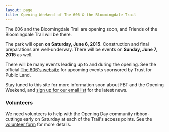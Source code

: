 ```yaml
---
layout: page
title: Opening Weekend of The 606 & the Bloomingdale Trail
---
```


<p class="lead">The 606 and the Bloomingdale Trail are opening soon, and Friends
of the Bloomingdale Trail will be there.</p>

The park will open **on Saturday, June 6, 2015**. Construction and final
preparations are well-underway. There will be events on **Sunday, June 7, 2015**
as well.

There will be many events leading up to and during the opening. See the official
[The 606's website](http://the606.org/events/) for upcoming events sponsored by
Trust for Public Land.

Stay tuned to this site for more information soon about FBT and the Opening Weekend,
and [sign up for our email list](/email-signup.html) for the latest news.

### Volunteers

We need volunteers to help with the Opening Day community ribbon-cuttings early
on Saturday at each of the Trail's access points. See the [volunteer
form](https://docs.google.com/forms/d/1QqU2dKnbft7Ki9GBM8aoZwTtQo1DjQByDBRaiH3tAoA/viewform)
for more details.
